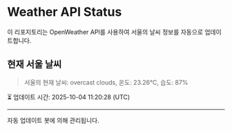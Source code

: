 
# Weather API Status

이 리포지토리는 OpenWeather API를 사용하여 서울의 날씨 정보를 자동으로 업데이트합니다.

## 현재 서울 날씨
> 서울의 현재 날씨: overcast clouds, 온도: 23.26°C, 습도: 87%

⏳ 업데이트 시간: 2025-10-04 11:20:28 (UTC)

---
자동 업데이트 봇에 의해 관리됩니다.
